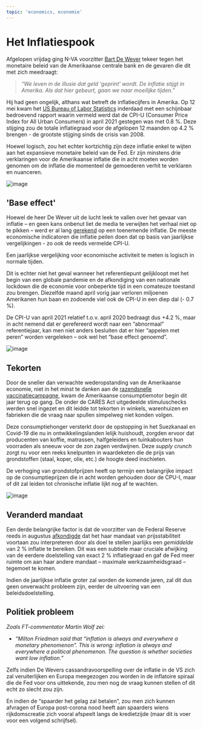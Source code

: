 ```yaml
---
topic: 'economics, economie'
---
```


# Het Inflatiespook

Afgelopen vrijdag ging N-VA voorzitter [Bart De Wever](https://twitter.com/de_NVA/status/1393297306187927555?s=20) tekeer tegen het monetaire beleid van de Amerikaanse centrale bank en de gevaren die dit met zich meedraagt:

> _“We leven in de illusie dat geld 'geprint' wordt. De inflatie stijgt in Amerika. Als dat hier gebeurt, gaan we naar moeilijke tijden.”_

Hij had geen ongelijk, althans wat betreft de inflatiecijfers in Amerika. Op 12 mei kwam het [US Bureau of Labor Statistics](https://www.bls.gov/news.release/cpi.nr0.htm) inderdaad met een schijnbaar bedroevend rapport waarin vermeld werd dat de CPI-U \(Consumer Price Index for All Urban Consumers\) in april 2021 gestegen was met 0.8 %. Deze stijging zou de totale inflatiegraad voor de afgelopen 12 maanden op 4.2 % brengen - de grootste stijging sinds de crisis van 2008.

Hoewel logisch, zou het echter kortzichtig zijn deze inflatie enkel te wijten aan het expansieve monetaire beleid van de Fed. Er zijn minstens drie verklaringen voor de Amerikaanse inflatie die in acht moeten worden genomen om de inflatie die momenteel de gemoederen verhit te verklaren en nuanceren.

![image](https://user-images.githubusercontent.com/84398782/118862994-ab3bb700-b8de-11eb-9989-0d8dfdac3909.png)

## 'Base effect'

Hoewel de heer De Wever uit de lucht leek te vallen over het gevaar van inflatie – en geen kans onbenut liet de media te verwijten het verhaal niet op te pikken – werd er al lang [gerekend](https://archive.is/9BlWJ) op een toenemende inflatie. De meeste economische indicatoren die inflatie peilen doen dat op basis van jaarlijkse vergelijkingen - zo ook de reeds vermelde CPI-U.

Een jaarlijkse vergelijking voor economische activiteit te meten is logisch in normale tijden.

Dit is echter niet het geval wanneer het referentiepunt gelijkloopt met het begin van een globale pandemie en de afkondiging van een nationale lockdown die de economie voor onbeperkte tijd in een comateuze toestand zou brengen. Diezelfde maand april vorig jaar verloren miljoenen Amerikanen hun baan en zodoende viel ook de CPI-U in een diep dal \(- 0.7 %\).

De CPI-U van april 2021 relatief t.o.v. april 2020 bedraagt dus +4.2 %, maar in acht nemend dat er gerefereerd wordt naar een “abnormaal” referentiejaar, kan men niet anders besluiten dat er hier “appelen met peren” worden vergeleken – ook wel het “base effect genoemd”.

![image](https://user-images.githubusercontent.com/84398782/118863024-b2fb5b80-b8de-11eb-9e0b-54fa0a66853f.png)

## Tekorten

Door de sneller dan verwachte wederopstanding van de Amerikaanse economie, niet in het minst te danken aan de [razendsnelle vaccinatiecampagne](https://www.bloomberg.com/graphics/covid-vaccine-tracker-global-distribution/), kwam de Amerikaanse consumptiemotor begin dit jaar terug op gang. De onder de CARES Act uitgedeelde stimuluschecks werden snel ingezet en dit leidde tot tekorten in winkels, warenhuizen en fabrieken die de vraag naar spullen simpelweg niet konden volgen.

Deze consumptiehonger versterkt door de opstopping in het Suezkanaal en Covid-19 die nu in ontwikkelingslanden lelijk huishoudt, zorgden ervoor dat producenten van koffie, matrassen, halfgeleiders en tuinkabouters hun voorraden als sneeuw voor de zon zagen verdwijnen. Deze _supply crunch_ zorgt nu voor een reeks knelpunten in waardeketen die de prijs van grondstoffen \(staal, koper, olie, etc.\) de hoogte deed inschieten.

De verhoging van grondstofprijzen heeft op termijn een belangrijke impact op de consumptieprijzen die in acht worden gehouden door de CPU-I, maar of dit zal leiden tot chronische inflatie lijkt nog af te wachten.

![image](https://user-images.githubusercontent.com/84398782/118863060-bb539680-b8de-11eb-95b3-604e91b90219.png)

## Veranderd mandaat

Een derde belangrijke factor is dat de voorzitter van de Federal Reserve reeds in augustus [afkondigde](https://www.federalreserve.gov/newsevents/speech/powell20200827a.htm) dat het haar mandaat van prijsstabiliteit voortaan zou interpreteren door als doel te stellen jaarlijks een _gemiddelde_ van 2 % inflatie te bereiken. Dit was een subtiele maar cruciale afwijking van de eerdere doelstelling van exact 2 % inflatiegraad en gaf de Fed meer ruimte om aan haar andere mandaat – maximale werkzaamheidsgraad – tegemoet te komen.

Indien de jaarlijkse inflatie groter zal worden de komende jaren, zal dit dus geen onverwacht probleem zijn, eerder de uitvoering van een beleidsdoelstelling.

## Politiek probleem

_Zoals FT-commentator Martin Wolf zei:_

* _“Milton Friedman said that “inflation is always and everywhere a monetary phenomenon”. This is wrong: inflation is always and everywhere a political phenomenon. The question is whether societies want low inflation.”_

Zelfs indien De Wevers cassandravoorspelling over de inflatie in de VS zich zal veruiterlijken en Europa meegezogen zou worden in de inflatoire spiraal die de Fed voor ons uittekende, zou men nog de vraag kunnen stellen of dit echt zo slecht zou zijn.

En indien de “spaarder het gelag zal betalen”, zou men zich kunnen afvragen of Europa post-corona nood heeft aan spaarders wiens rijkdomscreatie zich vooral afspeelt langs de kredietzijde \(maar dit is voer voor een volgend schrijfsel\).

